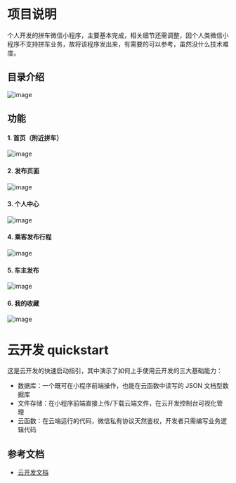 # 项目说明

个人开发的拼车微信小程序，主要基本完成，相关细节还需调整，因个人类微信小程序不支持拼车业务，故将该程序发出来，有需要的可以参考，虽然没什么技术难度。

## 目录介绍
![image](https://github.com/liuchengyuu/images/blob/master/2019/03/aece856daf40c2df8b732c81d32605a.png)


## 功能

#### 1. 首页（附近拼车）
![image](https://github.com/liuchengyuu/images/blob/master/2019/03/227004210367405996.jpg)

#### 2. 发布页面

 ![image](https://github.com/liuchengyuu/images/blob/master/2019/03/320294715268393831.jpg)

#### 3. 个人中心
 ![image](https://github.com/liuchengyuu/images/blob/master/2019/03/686416282252979986.jpg)
 
#### 4. 乘客发布行程
  ![image](https://github.com/liuchengyuu/images/blob/master/2019/03/2595250064316501.jpg)
  
#### 5. 车主发布  
  ![image](https://github.com/liuchengyuu/images/blob/master/2019/03/776269125903168125.jpg)
  
#### 6. 我的收藏
  ![image](https://github.com/liuchengyuu/images/blob/master/2019/03/190202165236885702.jpg)




# 云开发 quickstart

这是云开发的快速启动指引，其中演示了如何上手使用云开发的三大基础能力：

- 数据库：一个既可在小程序前端操作，也能在云函数中读写的 JSON 文档型数据库
- 文件存储：在小程序前端直接上传/下载云端文件，在云开发控制台可视化管理
- 云函数：在云端运行的代码，微信私有协议天然鉴权，开发者只需编写业务逻辑代码

## 参考文档

- [云开发文档](https://developers.weixin.qq.com/miniprogram/dev/wxcloud/basis/getting-started.html)

